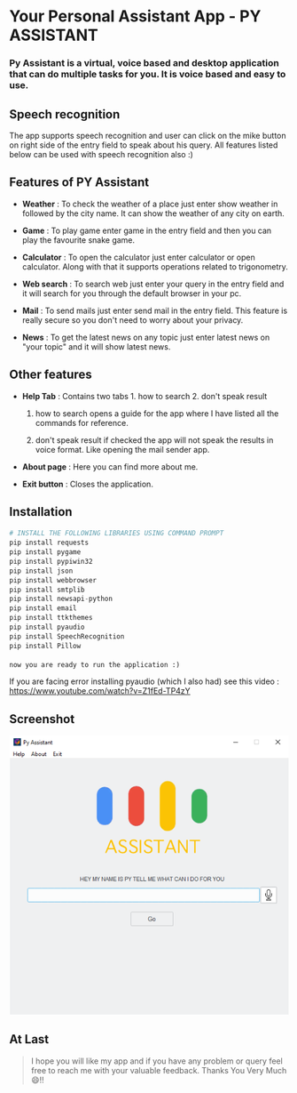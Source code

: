 # Your Personal Assistant App - PY ASSISTANT


### Py Assistant is a virtual, voice based and desktop application that can do multiple tasks for you. It is voice based and easy to use.

## Speech recognition

The app supports speech recognition and user can click on the mike button on right side of the entry field to speak about his query. All features listed below can be used with speech recognition also :)


## Features of PY Assistant

- **Weather** : To check the weather of a place just enter show weather in followed by the city name. It can show the weather of any city on earth.

- **Game** : To play game enter game in the entry field and then you can play the favourite snake game.

- **Calculator** : To open the calculator just enter calculator or open calculator. Along with that it supports operations related to trigonometry.

- **Web search** : To search web just enter your query in the entry field and it will search for you through the default browser in your pc.

- **Mail** : To send mails just enter send mail in the entry field. This feature is really secure so you don't need to worry about your privacy.


- **News** : To get the latest news on any topic just enter latest news on "your topic" and it will show latest news.

## Other features

- **Help Tab** : Contains two tabs 1. how to search 2. don't speak result


    1. how to search opens a guide for the app where I have listed all the commands for reference.

    2. don't speak result if checked the app will not speak the results in voice format. Like opening the mail sender app.

- **About page** : Here you can find more about me.

- **Exit button** : Closes the application.


## Installation
```python
# INSTALL THE FOLLOWING LIBRARIES USING COMMAND PROMPT
pip install requests
pip install pygame
pip install pypiwin32
pip install json
pip install webbrowser
pip install smtplib
pip install newsapi-python
pip install email
pip install ttkthemes
pip install pyaudio
pip install SpeechRecognition
pip install Pillow

now you are ready to run the application :)

```

If you are facing error installing pyaudio (which I also had) see this video : https://www.youtube.com/watch?v=Z1fEd-TP4zY

## Screenshot

![PY Assistant Image](https://github.com/MukalDadhwal/py_assistant/blob/master/app_image.png?raw=true "main screen image")

## At Last

>I hope you will like my app and if you have any problem or query feel free to reach me with your valuable feedback. Thanks You Very Much😄!!
